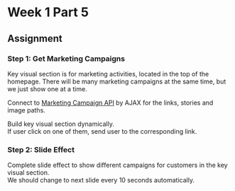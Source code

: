 # Week 1 Part 5

## Assignment

### Step 1: Get Marketing Campaigns

Key visual section is for marketing activities, located in the top of the homepage. There will be many marketing campaigns at the same time, but we just show one at a time.

Connect to [Marketing Campaign API](https://github.com/AppWorks-School/API-Doc/tree/master/Stylish#marketing-campaigns-api) by AJAX for the links, stories and image paths.  

Build key visual section dynamically.  
If user click on one of them, send user to the corresponding link.

### Step 2: Slide Effect

Complete slide effect to show different campaigns for customers in the key visual section.  
We should change to next slide every 10 seconds automatically.
